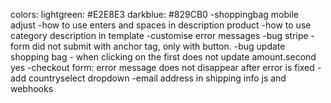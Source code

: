colors: 
lightgreen: #E2E8E3
darkblue: #829CB0
-shoppingbag mobile adjust
-how to use enters and spaces in description product
-how to use category description in template
-customise error messages
-bug stripe - form did not submit with anchor tag, only with button.
-bug update shopping bag - when clicking on the first does not update amount.second yes
-checkout form: error message does not disappear after error is fixed
-add countryselect dropdown 
-email address in shipping info js and webhooks
